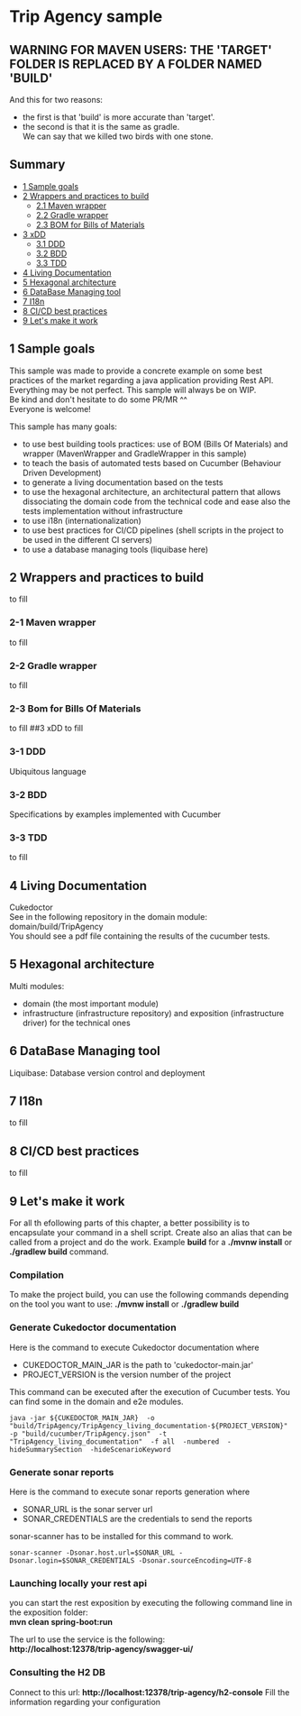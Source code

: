 # Trip Agency sample

## WARNING FOR MAVEN USERS: THE 'TARGET' FOLDER IS REPLACED BY A FOLDER NAMED 'BUILD'
And this for two reasons:
- the first is that 'build' is more accurate than 'target'.
- the second is that it is the same as gradle.  
We can say that we killed two birds with one stone.

## Summary
- [1 Sample goals](#1-sample-goals)
- [2 Wrappers and practices to build](#2-wrappers-and-practices-to-build)
  - [2.1 Maven wrapper](#2-1-Maven-wrapper)
  - [2.2 Gradle wrapper](#2-2-Gradle-wrapper)
  - [2.3 BOM for Bills of Materials](#2-3-Bom-for-Bills-Of-Materials)
- [3 xDD](#3-xDD)
  - [3.1 DDD](#3-1-DDD)
  - [3.2 BDD](#3-2-BDD)
  - [3.3 TDD](#3-3-TDD)
- [4 Living Documentation](#4-Living-Documentation)
- [5 Hexagonal architecture](#5-Hexagonal-architecture)
- [6 DataBase Managing tool](#6-DataBase-Managing-tool)
- [7 I18n](#7-I18n)
- [8 CI/CD best practices](#8-CICD-best-practices)
- [9 Let's make it work](#9-Lets-make-it-work)

## 1 Sample goals
This sample was made to provide a concrete example on some best practices of the market regarding a java application providing Rest API.  
Everything may be not perfect. This sample will always be on WIP.  
Be kind and don't hesitate to do some PR/MR ^^  
Everyone is welcome!  

This sample has many goals:
- to use best building tools practices: use of BOM (Bills Of Materials) and wrapper (MavenWrapper and GradleWrapper in this sample)
- to teach the basis of automated tests based on Cucumber (Behaviour Driven Development)
- to generate a living documentation based on the tests
- to use the hexagonal architecture, an architectural pattern that allows dissociating the domain code from the technical 
code and ease also the tests implementation without infrastructure
- to use i18n (internationalization)
- to use best practices for CI/CD pipelines (shell scripts in the project to be used in the different CI servers)
- to use a database managing tools (liquibase here)

## 2 Wrappers and practices to build
to fill
### 2-1 Maven wrapper
to fill
### 2-2 Gradle wrapper
to fill
### 2-3 Bom for Bills Of Materials
to fill
##3 xDD
to fill
### 3-1 DDD
Ubiquitous language
### 3-2 BDD
Specifications by examples implemented with Cucumber
### 3-3 TDD
to fill
## 4 Living Documentation
Cukedoctor  
See in the following repository in the domain module: domain/build/TripAgency   
You should see a pdf file containing the results of the cucumber tests.
## 5 Hexagonal architecture
Multi modules: 
- domain (the most important module)
- infrastructure (infrastructure repository) and exposition (infrastructure driver) for the technical ones
## 6 DataBase Managing tool
Liquibase: Database version control and deployment
## 7 I18n
to fill
## 8 CI/CD best practices
to fill

## 9 Let's make it work
For all th efollowing parts of this chapter, a better possibility is to encapsulate your command in a shell script. 
Create also an alias that can be called from a project and do the work.
Example **build** for a **./mvnw install** or **./gradlew build** command.

### Compilation
To make the project build, you can use the following commands depending on the tool you want to use:
**./mvnw install** or **./gradlew build**

### Generate Cukedoctor documentation
Here is the command to execute Cukedoctor documentation where
- CUKEDOCTOR_MAIN_JAR is the path to 'cukedoctor-main.jar'
- PROJECT_VERSION is the version number of the project

This command can be executed after the execution of Cucumber tests. You can find some in the domain and e2e modules.

``
java -jar ${CUKEDOCTOR_MAIN_JAR} 
      -o "build/TripAgency/TripAgency_living_documentation-${PROJECT_VERSION}" 
      -p "build/cucumber/TripAgency.json" 
  	  -t "TripAgency_living_documentation" 
  	  -f all 
  	  -numbered 
  	  -hideSummarySection 
  	  -hideScenarioKeyword
``

### Generate sonar reports
Here is the command to execute sonar reports generation where
- SONAR_URL is the sonar server url
- SONAR_CREDENTIALS are the credentials to send the reports

sonar-scanner has to be installed for this command to work.

``
sonar-scanner -Dsonar.host.url=$SONAR_URL -Dsonar.login=$SONAR_CREDENTIALS -Dsonar.sourceEncoding=UTF-8
``

### Launching locally your rest api
you can start the rest exposition by executing the following command line in the exposition folder:  
**mvn clean spring-boot:run**  

The url to use the service is the following:  
**http://localhost:12378/trip-agency/swagger-ui/**

### Consulting the H2 DB
Connect to this url:
**http://localhost:12378/trip-agency/h2-console**
Fill the information regarding your configuration